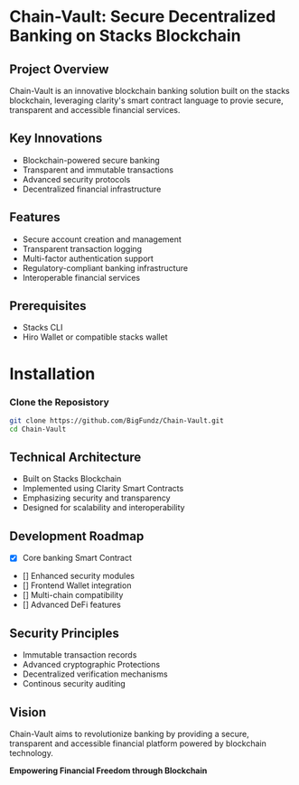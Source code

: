 # Chain-Vault: Secure Decentralized Banking on Stacks Blockchain

## Project Overview

Chain-Vault is an innovative blockchain banking solution built on the stacks blockchain, leveraging clarity's smart contract language to provie secure, transparent and accessible financial services.

## Key Innovations

- Blockchain-powered secure banking
- Transparent and immutable transactions
- Advanced security protocols
- Decentralized financial infrastructure

## Features

- Secure account creation and management
- Transparent transaction logging
- Multi-factor authentication support
- Regulatory-compliant banking infrastructure
- Interoperable financial services

## Prerequisites

- Stacks CLI
- Hiro Wallet or compatible stacks wallet

# Installation

### Clone the Reposistory

```bash
git clone https://github.com/BigFundz/Chain-Vault.git
cd Chain-Vault
```

## Technical Architecture

- Built on Stacks Blockchain
- Implemented using Clarity Smart Contracts
- Emphasizing security and transparency
- Designed for scalability and interoperability

## Development Roadmap

- [x] Core banking Smart Contract
- [] Enhanced security modules
- [] Frontend Wallet integration
- [] Multi-chain compatibility
- [] Advanced DeFi features

## Security Principles

- Immutable transaction records
- Advanced cryptographic Protections
- Decentralized verification mechanisms
- Continous security auditing

## Vision

Chain-Vault aims to revolutionize banking by providing a secure, transparent and accessible financial platform powered by blockchain technology.

**Empowering Financial Freedom through Blockchain**
